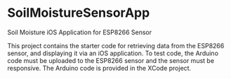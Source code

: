 # SoilMoistureSensorApp
Soil Moisture iOS Application for ESP8266 Sensor

This project contains the starter code for retrieving data from the ESP8266 sensor, and displaying it via an iOS application.
To test code, the Arduino code must be uploaded to the ESP8266 sensor and the sensor must be responsive. The Arduino code is provided in the XCode project.
